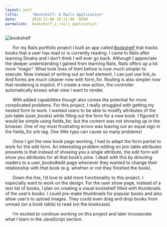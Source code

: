 ```yaml
---
layout: post
title:      "Bookshelf: A Rails Application"
date:       2018-12-06 19:21:08 -0500
permalink:  bookshelf_a_rails_application
---
```


![bookshelf](https://i.imgur.com/lslzjUa.png)

&nbsp;&nbsp;&nbsp;&nbsp;&nbsp;&nbsp;For my Rails portfolio project I built an app called [Bookshelf](https://github.com/Madeline-Stark/Bookshelf) that tracks books that a user has read or is currently reading. I came to Rails after learning Sinatra and I don’t think I will ever go back. Although I appreciate the deeper understanding I gained from learning Rails, Rails offers up a lot more “magic”. What took lines of html before is now much simpler to execute. Now instead of writing out an href element, I can just use link_to. And forms are much cleaner now with form_for. Routing is also simpler now that rendering is implicit. If I create a new action, the controller automatically knows what view I want to render.  

&nbsp;&nbsp;&nbsp;&nbsp;&nbsp;&nbsp;With added capabilities though also comes the potential for more complicated problems. For this project, I really struggled with getting my nested form to work. I wanted users to be able to modify attributes of the join table (user_books) while filling out the form for a new book. I figured it would be simple using fields_for, but the content was not showing up in the browser. One of my most frustrating errors was leaving out an equal sign in the fields_for erb tag. One little typo can cause so many problems! 

&nbsp;&nbsp;&nbsp;&nbsp;&nbsp;&nbsp;Once I got the new book page working, I had to adapt the form partial to work for the edit form. An interesting problem editing on join table attributes presents is that instead of showing you a single attribute, the edit form will show you attributes for all that book’s joins. I dealt with this by directing readers to a user_books#edit page whenever they wanted to change their relationship with that book (e.g. whether or not they finished the book). 

&nbsp;&nbsp;&nbsp;&nbsp;&nbsp;&nbsp;Down the line, I’d love to add more functionality to this project. I especially want to work on the design. For the user show page, instead of a text list of books, I plan on creating a visual bookshelf filled with thumbnails of the user’s books. I could pre-make thumbnails for popular books and also allow user’s to upload images. They could even drag and drop books from unread (on a book table) to read (on the bookcase). 

&nbsp;&nbsp;&nbsp;&nbsp;&nbsp;&nbsp;I’m excited to continue working on this project and later incorporate what I learn in the JavaScript section.  
